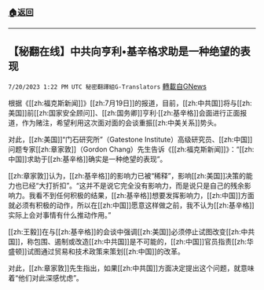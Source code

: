 ###  [:house:返回](README.md)
---


## 【秘翻在线】中共向亨利•基辛格求助是一种绝望的表现
`7/20/2023 1:22 PM UTC 秘密翻譯組G-Translators` [轉載自GNews](https://gnews.org/articles/1474821)

根据《[[zh:福克斯新闻]]》[[zh:7月19日]]的报道，目前，[[zh:中共国]]将与[[zh:美国]]前[[zh:国家安全顾问]]、[[zh:国务卿]]亨利·[[zh:基辛格]]会面进行正面报道，作为赌注，希望利用这次面对面的会谈重振[[zh:中美关系]]势头。

对此，[[zh:美国]]“门石研究所”（Gatestone Institute）高级研究员、[[zh:中国]]问题专家[[zh:章家敦]]（Gordon Chang）先生告诉《[[zh:福克斯新闻]]》：“[[zh:中国]]求助于[[zh:基辛格]]确实是一种绝望的表现”。

[[zh:章家敦]]认为，[[zh:基辛格]]的影响力已被“稀释”，影响[[zh:美国]]决策的能力也已经“大打折扣”。“这并不是说它完全没有影响力，而是说只是自己的残余影响力。我看不到任何积极的结果，[[zh:基辛格]]想要发挥影响力，[[zh:中国]]方面就必须有积极的动作，所以在[[zh:中国]]愿意这样做之前，我不认为[[zh:基辛格]]实际上会对事情有什么推动作用。”

[[zh:王毅]]在与[[zh:基辛格]]的会谈中强调[[zh:美国]]必须停止试图改变[[zh:中共国]]，称包围、遏制或改造[[zh:中共国]]是不可能的，[[zh:中国]]官员指责[[zh:华盛顿]]试图通过贸易和技术政策来策划[[zh:中国]]的改革。

对此，[[zh:章家敦]]先生指出，如果[[zh:中共国]]方面决定提出这个问题，就意味着“他们对此深感忧虑”。
